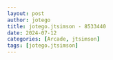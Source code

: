 ```yaml
---
layout: post
author: jotego
title: jotego.jtsimson - 8533440
date: 2024-07-12
categories: [Arcade, jtsimson]
tags: [jotego.jtsimson]
---
```


